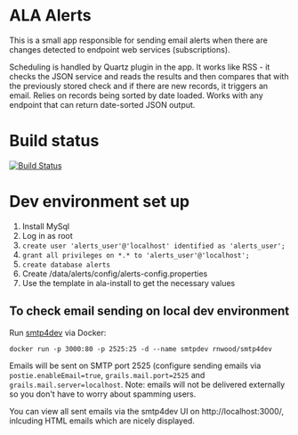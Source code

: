 # ALA Alerts

This is a small app responsible for sending email alerts when there are changes detected to endpoint web services (subscriptions).

Scheduling is handled by Quartz plugin in the app. It works like RSS - it checks the JSON service and reads the results and then compares that with the previously stored check and if there are new records, it triggers an email. Relies on records being sorted by date loaded. Works with any endpoint that can return date-sorted JSON output.

# Build status

[![Build Status](https://app.travis-ci.com/github/AtlasOfLivingAustralia/alerts.svg?branch=master)](https://app.travis-ci.com/github/AtlasOfLivingAustralia/alerts)

# Dev environment set up

1. Install MySql
1. Log in as root
1. ```create user 'alerts_user'@'localhost' identified as 'alerts_user';```
1. ```grant all privileges on *.* to 'alerts_user'@'localhost';```
1. ```create database alerts```
1. Create /data/alerts/config/alerts-config.properties
  1. Use the template in ala-install to get the necessary values


## To check email sending on local dev environment
Run [smtp4dev](https://github.com/rnwood/smtp4dev) via Docker:

`docker run -p 3000:80 -p 2525:25 -d --name smtpdev rnwood/smtp4dev`

Emails will be sent on SMTP port 2525 (configure sending emails via `postie.enableEmail=true`, `grails.mail.port=2525` and `grails.mail.server=localhost`. Note: emails will not be delivered externally so you don't have to worry about spamming users.

You can view all sent emails via the smtp4dev UI on http://localhost:3000/, inlcuding HTML emails which are nicely displayed.
